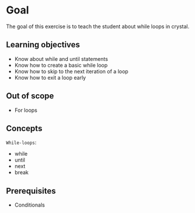# Goal

The goal of this exercise is to teach the student about while loops in crystal.

## Learning objectives

- Know about while and until statements
- Know how to create a basic while loop
- Know how to skip to the next iteration of a loop
- Know how to exit a loop early

## Out of scope

- For loops

## Concepts

`While-loops`:

- while
- until
- next
- break

## Prerequisites

- Conditionals
